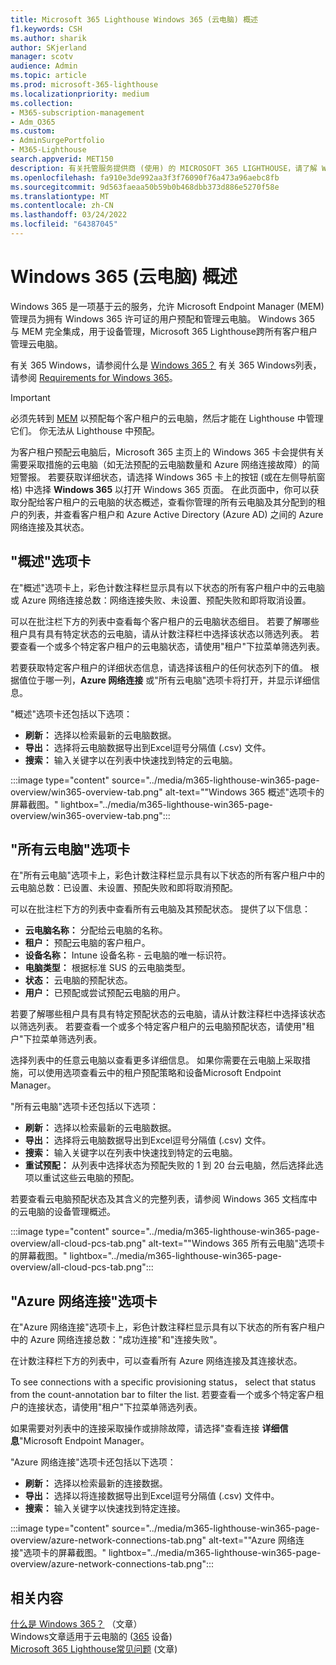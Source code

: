 ```yaml
---
title: Microsoft 365 Lighthouse Windows 365 (云电脑) 概述
f1.keywords: CSH
ms.author: sharik
author: SKjerland
manager: scotv
audience: Admin
ms.topic: article
ms.prod: microsoft-365-lighthouse
ms.localizationpriority: medium
ms.collection:
- M365-subscription-management
- Adm_O365
ms.custom:
- AdminSurgePortfolio
- M365-Lighthouse
search.appverid: MET150
description: 有关托管服务提供商 (使用) 的 MICROSOFT 365 LIGHTHOUSE，请了解 Windows 365 (云) 页面。
ms.openlocfilehash: fa910e3de992aa3f3f76090f76a473a96aebc8fb
ms.sourcegitcommit: 9d563faeaa50b59b0b468dbb373d886e5270f58e
ms.translationtype: MT
ms.contentlocale: zh-CN
ms.lasthandoff: 03/24/2022
ms.locfileid: "64387045"
---
```

# <a name="windows-365-cloud-pcs-page-overview"></a>Windows 365 (云电脑) 概述  
  
Windows 365 是一项基于云的服务，允许 Microsoft Endpoint Manager (MEM) 管理员为拥有 Windows 365 许可证的用户预配和管理云电脑。 Windows 365 与 MEM 完全集成，用于设备管理，Microsoft 365 Lighthouse跨所有客户租户管理云电脑。

有关 365 Windows，请参阅什么是 [Windows 365？](/windows-365/overview) 有关 365 Windows列表，请参阅 [Requirements for Windows 365](/windows-365/enterprise/requirements)。

> [!IMPORTANT]
> 必须先转到 [MEM](https://go.microsoft.com/fwlink/p/?linkid=2150463) 以预配每个客户租户的云电脑，然后才能在 Lighthouse 中管理它们。 你无法从 Lighthouse 中预配。

为客户租户预配云电脑后，Microsoft 365 主页上的 Windows 365 卡会提供有关需要采取措施的云电脑（如无法预配的云电脑数量和 Azure 网络连接故障）的简短警报。 若要获取详细状态，请选择 Windows 365 卡上的按钮 (或在左侧导航窗格) 中选择 **Windows 365** 以打开 Windows 365 页面。 在此页面中，你可以获取分配给客户租户的云电脑的状态概述，查看你管理的所有云电脑及其分配到的租户的列表，并查看客户租户和 Azure Active Directory (Azure AD) 之间的 Azure 网络连接及其状态。

## <a name="overview-tab"></a>"概述"选项卡

在"概述"选项卡上，彩色计数注释栏显示具有以下状态的所有客户租户中的云电脑或 Azure 网络连接总数：网络连接失败、未设置、预配失败和即将取消设置。

可以在批注栏下方的列表中查看每个客户租户的云电脑状态细目。 若要了解哪些租户具有具有特定状态的云电脑，请从计数注释栏中选择该状态以筛选列表。 若要查看一个或多个特定客户租户的云电脑状态，请使用"租户"下拉菜单筛选列表。

若要获取特定客户租户的详细状态信息，请选择该租户的任何状态列下的值。 根据值位于哪一列，**Azure 网络连接** 或"所有云电脑"选项卡将打开，并显示详细信息。

"概述"选项卡还包括以下选项：

- **刷新：** 选择以检索最新的云电脑数据。
- **导出：** 选择将云电脑数据导出到Excel逗号分隔值 (.csv) 文件。
- **搜索：** 输入关键字以在列表中快速找到特定的云电脑。

:::image type="content" source="../media/m365-lighthouse-win365-page-overview/win365-overview-tab.png" alt-text="&quot;Windows 365 概述&quot;选项卡的屏幕截图。" lightbox="../media/m365-lighthouse-win365-page-overview/win365-overview-tab.png":::

## <a name="all-cloud-pcs-tab"></a>"所有云电脑"选项卡

在"所有云电脑"选项卡上，彩色计数注释栏显示具有以下状态的所有客户租户中的云电脑总数：已设置、未设置、预配失败和即将取消预配。

可以在批注栏下方的列表中查看所有云电脑及其预配状态。 提供了以下信息：

- **云电脑名称：** 分配给云电脑的名称。
- **租户：** 预配云电脑的客户租户。
- **设备名称：** Intune 设备名称 - 云电脑的唯一标识符。
- **电脑类型：** 根据标准 SUS 的云电脑类型。
- **状态：** 云电脑的预配状态。
- **用户：** 已预配或尝试预配云电脑的用户。

若要了解哪些租户具有具有特定预配状态的云电脑，请从计数注释栏中选择该状态以筛选列表。 若要查看一个或多个特定客户租户的云电脑预配状态，请使用"租户"下拉菜单筛选列表。

选择列表中的任意云电脑以查看更多详细信息。 如果你需要在云电脑上采取措施，可以使用选项查看云中的租户预配策略和设备Microsoft Endpoint Manager。

"所有云电脑"选项卡还包括以下选项：

- **刷新：** 选择以检索最新的云电脑数据。
- **导出：** 选择将云电脑数据导出到Excel逗号分隔值 (.csv) 文件。
- **搜索：** 输入关键字以在列表中快速找到特定的云电脑。
- **重试预配：** 从列表中选择状态为预配失败的 1 到 20 台云电脑，然后选择此选项以重试这些云电脑的预配。

若要查看云电脑预配状态及其含义的完整列表，请参阅 Windows 365 文档库中[](/windows-365/enterprise/device-management-overview#column-details)的云电脑的设备管理概述。

:::image type="content" source="../media/m365-lighthouse-win365-page-overview/all-cloud-pcs-tab.png" alt-text="&quot;Windows 365 所有云电脑&quot;选项卡的屏幕截图。" lightbox="../media/m365-lighthouse-win365-page-overview/all-cloud-pcs-tab.png":::

## <a name="azure-network-connections-tab"></a>"Azure 网络连接"选项卡

在"Azure 网络连接"选项卡上，彩色计数注释栏显示具有以下状态的所有客户租户中的 Azure 网络连接总数："成功连接"和"连接失败"。

在计数注释栏下方的列表中，可以查看所有 Azure 网络连接及其连接状态。

To see connections with a specific provisioning status， select that status from the count-annotation bar to filter the list. 若要查看一个或多个特定客户租户的连接状态，请使用"租户"下拉菜单筛选列表。

如果需要对列表中的连接采取操作或排除故障，请选择"查看连接 **详细信息**"Microsoft Endpoint Manager。

"Azure 网络连接"选项卡还包括以下选项：

- **刷新：** 选择以检索最新的连接数据。
- **导出：** 选择以将连接数据导出到Excel逗号分隔值 (.csv) 文件中。
- **搜索：** 输入关键字以快速找到特定连接。

:::image type="content" source="../media/m365-lighthouse-win365-page-overview/azure-network-connections-tab.png" alt-text="&quot;Azure 网络连接&quot;选项卡的屏幕截图。" lightbox="../media/m365-lighthouse-win365-page-overview/azure-network-connections-tab.png":::

## <a name="related-content"></a>相关内容

[什么是 Windows 365？](/windows-365/overview) （文章）\
Windows文章适用于云电脑的 ([365](/windows-365/enterprise/device-management-overview) 设备) \
[Microsoft 365 Lighthouse常见问题](m365-lighthouse-faq.yml) (文章) 